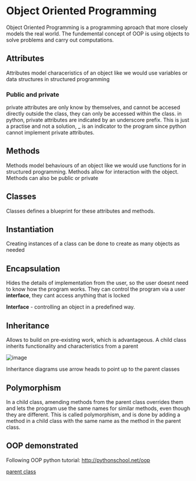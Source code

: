 # Object Oriented Programming
Object Oriented Programming is a programming aproach that more closely models the real world. The fundemental concept of OOP is using objects to solve problems and carry out computations. 

## Attributes
Attributes model characeristics of an object like we would use variables or data structures in structured programming

### Public and private
private attributes are only know by themselves, and cannot be accesed directly outside the class, they can only be accessed within the class. in python, private attributes are indicated by an underscore prefix. This is just a practise and not a solution, _ is an indicator to the program since python cannot implement private attributes.

## Methods
Methods model behaviours of an object like we would use functions for in structured programming. Methods allow for interaction with the object.  Methods can also be public or private

## Classes
Classes defines a blueprint for these attributes and methods. 

## Instantiation
Creating instances of a class can be done to create as many objects as needed

## Encapsulation
Hides the details of implementation from the user, so the user doesnt need to know how the program works. They can control the program via a user **interface**, they cant access anything that is locked

**Interface** - controlling an object in a predefined way.

## Inheritance
Allows to build on pre-existing work, which is advantageous. A child class inherits functionality and characteristics from a parent

![image](https://user-images.githubusercontent.com/72783315/152790421-bb0a1e28-1c74-4bc0-8233-7e8fe767d85b.png)

Inheritance diagrams use arrow heads to point up to the parent classes

## Polymorphism
In a child class, amending methods from the parent class overrides them and lets the program use the same names for similar methods, even though they are different. This is called polymorphism, and is done by adding a method in a child class with the same name as the method in the parent class. 

## OOP demonstrated
Following OOP python tutorial: http://pythonschool.net/oop

[parent class](https://github.com/JachymT/a-level-cs-blog/edit/main/Algorithms%20and%20programming/2.2.1/Object%20Oriented/crop.py)

